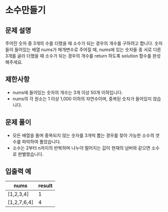# 소수만들기

## 문제 설명

주어진 숫자 중 3개의 수를 더했을 때 소수가 되는 경우의 개수를 구하려고 합니다. 숫자들이 들어있는 배열 nums가 매개변수로 주어질 때, nums에 있는 숫자들 중 서로 다른 3개를 골라 더했을 때 소수가 되는 경우의 개수를 return 하도록 solution 함수를 완성해주세요.


## 제한사항
- nums에 들어있는 숫자의 개수는 3개 이상 50개 이하입니다.
- nums의 각 원소는 1 이상 1,000 이하의 자연수이며, 중복된 숫자가 들어있지 않습니다.

## 문제 풀이

- 모든 배열을 돌며 중복되지 않는 숫자를 3개씩 뽑는 경우를 찾아 가능한 소수의 갯수를 파악하여 풀었습니다.
- 소수는 2부터 n까지의 반복하며 나누어 떨어지는 값이 현재의 넘버와 같으면 소수로 판별했습니다.

## 입출력 예

|nums|result|
|---|---|
|[1,2,3,4]|1|
|[1,2,7,6,4]|4|

